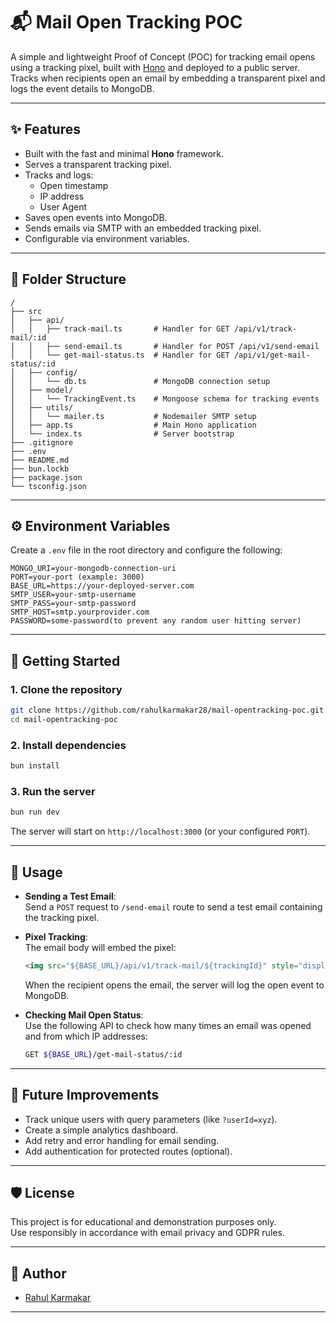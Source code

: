 # 📬 Mail Open Tracking POC

A simple and lightweight Proof of Concept (POC) for tracking email opens using a tracking pixel, built with [Hono](https://hono.dev/) and deployed to a public server.  
Tracks when recipients open an email by embedding a transparent pixel and logs the event details to MongoDB.

---

## ✨ Features

- Built with the fast and minimal **Hono** framework.
- Serves a transparent tracking pixel.
- Tracks and logs:
  - Open timestamp
  - IP address
  - User Agent
- Saves open events into MongoDB.
- Sends emails via SMTP with an embedded tracking pixel.
- Configurable via environment variables.

---

## 📁 Folder Structure

```
/
├── src
│   ├── api/                
│   │   ├── track-mail.ts       # Handler for GET /api/v1/track-mail/:id
│   │   ├── send-email.ts       # Handler for POST /api/v1/send-email
│   │   └── get-mail-status.ts  # Handler for GET /api/v1/get-mail-status/:id
│   ├── config/             
│   │   └── db.ts               # MongoDB connection setup
│   ├── model/              
│   │   └── TrackingEvent.ts    # Mongoose schema for tracking events
│   ├── utils/              
│   │   └── mailer.ts           # Nodemailer SMTP setup
│   ├── app.ts                  # Main Hono application
│   └── index.ts                # Server bootstrap
├── .gitignore
├── .env                   
├── README.md
├── bun.lockb
├── package.json
└── tsconfig.json
```

---

## ⚙️ Environment Variables

Create a `.env` file in the root directory and configure the following:

```env
MONGO_URI=your-mongodb-connection-uri
PORT=your-port (example: 3000)
BASE_URL=https://your-deployed-server.com
SMTP_USER=your-smtp-username
SMTP_PASS=your-smtp-password
SMTP_HOST=smtp.yourprovider.com
PASSWORD=some-password(to prevent any random user hitting server)
```

---

## 🚀 Getting Started

### 1. Clone the repository

```bash
git clone https://github.com/rahulkarmakar28/mail-opentracking-poc.git
cd mail-opentracking-poc
```

### 2. Install dependencies

```bash
bun install
```

### 3. Run the server

```bash
bun run dev
```

The server will start on `http://localhost:3000` (or your configured `PORT`).

---

## 📩 Usage

- **Sending a Test Email**:  
  Send a `POST` request to `/send-email` route to send a test email containing the tracking pixel.

- **Pixel Tracking**:  
  The email body will embed the pixel:

  ```html
  <img src="${BASE_URL}/api/v1/track-mail/${trackingId}" style="display:none;" alt="tracking pixel" />
  ```

  When the recipient opens the email, the server will log the open event to MongoDB.

- **Checking Mail Open Status**:  
  Use the following API to check how many times an email was opened and from which IP addresses:

  ```bash
  GET ${BASE_URL}/get-mail-status/:id
  ```

---

## 🎯 Future Improvements

- Track unique users with query parameters (like `?userId=xyz`).
- Create a simple analytics dashboard.
- Add retry and error handling for email sending.
- Add authentication for protected routes (optional).

---

## 🛡️ License

This project is for educational and demonstration purposes only.  
Use responsibly in accordance with email privacy and GDPR rules.

---

## 🙌 Author

- [Rahul Karmakar](https://github.com/rahulkarmakar28)

---
